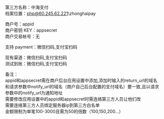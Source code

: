 ﻿第三方名称：中海支付  
档案位置：php@60.245.62.221\zhonghaipay  

商户号：appid  
商户密钥 KEY：appsecret  
商户交易帐号：无  

支持 payment：微信扫码,支付宝扫码  

现有渠道：微信扫码,支付宝扫码  
测试到账：微信扫码,支付宝扫码  

备注：  
appid和appsecret需在商户后台应用设置中添加,添加时输入的return_url的域名和请求参数中notify_url的域名（商户自己后台配置的支付域名）要一致,且以请求参数中的notify_url为通知地址  
需要修改应用设置中的appid和appsecret时需连络第三方人员让他们改  
需要连络第三方人员绑定服务器ip到第三方白名单  
金额限制为单笔100-3000且需为50的倍数（100,150,200...）  
